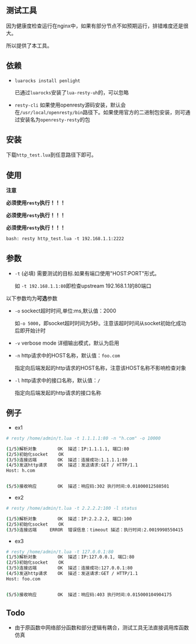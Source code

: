 ## 测试工具

因为健康度检查运行在nginx中，如果有部分节点不如预期运行，排错难度还是很大。

所以提供了本工具。

## 依赖

- `luarocks install penlight`

  已通过`luarocks`安装了`lua-resty-uh`的，可以忽略

- `resty-cli` 如果使用openresty源码安装，默认会在`/usr/local/openresty/bin`路径下。如果使用官方的二进制包安装，则可通过安装名为`openresty-resty`的包

## 安装

下载`http_test.lua`到任意路径下即可。

## 使用

**注意**

**必须使用`resty`执行！！！**

**必须使用`resty`执行！！！**

**必须使用`resty`执行！！！**

```shell
bash: resty http_test.lua -t 192.168.1.1:2222
```



## 参数

- `-t`  (必填) 需要测试的目标.如果有端口使用"HOST:PORT"形式。

  如  `-t 192.168.1.1:80`即检查upstream 192.168.1.1的80端口



以下参数均为**可选**参数

- `-o`  sockect超时时间,单位:ms,默认值：2000

  如`-o 5000`，即socket超时时间为5秒。注意该超时时间从socket初始化成功后即开始计时

-  `-v`   verbose mode 详细输出模式，默认为启用

- `-n`  http请求中的HOST名称，默认值：`foo.com`

  指定向后端发起的http请求的HOST名称，注意该HOST名称不影响检查对象

- ` -l ` http请求中的接口名称，默认值：`/`

  指定向后端发起的http请求的接口名称



## 例子

- ex1
```bash
# resty /home/admin/t.lua -t 1.1.1.1:80 -n "h.com" -o 10000

(1/5)解析对象        OK  描述：IP:1.1.1.1, 端口:80
(2/5)初始化socket    OK
(3/5)连接远端        OK  描述：连接成功:1.1.1.1:80
(4/5)发送http请求    OK  描述：发送请求:GET / HTTP/1.1
Host: h.com


(5/5)接收响应        OK  描述：响应码:302 执行时间:0.01800012588501
```



- ex2

```bash
# resty /home/admin/t.lua -t 2.2.2.2:100 -l status

(1/5)解析对象        OK  描述：IP:2.2.2.2, 端口:100
(2/5)初始化socket    OK
(3/5)连接远端     ERROR  错误信息：timeout 描述：执行时间:2.0019998550415
```



- ex3

```bash
# resty /home/admin/t.lua -t 127.0.0.1:80
(1/5)解析对象        OK  描述：IP:127.0.0.1, 端口:80
(2/5)初始化socket    OK
(3/5)连接远端        OK  描述：连接成功:127.0.0.1:80
(4/5)发送http请求    OK  描述：发送请求:GET / HTTP/1.1
Host: foo.com


(5/5)接收响应        OK  描述：响应码:403 执行时间:0.015000104904175
```



## Todo

- 由于原函数中网络部分函数和部分逻辑有耦合，测试工具无法直接调用库函数仿真